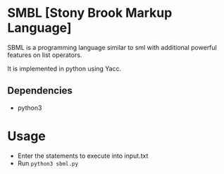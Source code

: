 # SMBL [Stony Brook Markup Language]

SBML is a programming language similar to sml with additional powerful features on list operators. 

It is implemented in python using Yacc.

## Dependencies

- python3

# Usage

- Enter the statements to execute into input.txt
- Run ``` python3 sbml.py ```
